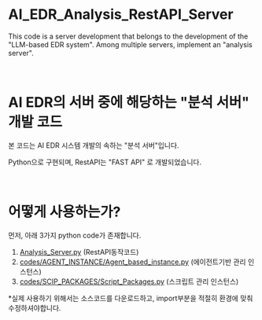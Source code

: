 # AI_EDR_Analysis_RestAPI_Server
This code is a server development that belongs to the development of the "LLM-based EDR system". Among multiple servers, implement an "analysis server".

</br>

# AI EDR의 서버 중에 해당하는 "분석 서버" 개발 코드
본 코드는 AI EDR 시스템 개발의 속하는 "분석 서버"입니다.

Python으로 구현되며, RestAPI는 "FAST API" 로 개발되었습니다.

</br>

# 어떻게 사용하는가? 

먼저, 아래 3가지 python code가 존재합니다.

1. [Analysis_Server.py](https://github.com/lastime1650/AI_EDR_Analysis_RestAPI_Server/blob/main/codes/Analysis_Server.py) (RestAPI동작코드)
2. [codes/AGENT_INSTANCE/Agent_based_instance.py](https://github.com/lastime1650/AI_EDR_Analysis_RestAPI_Server/blob/main/codes/AGENT_INSTANCE/Agent_based_instance.py) (에이전트기반 관리 인스턴스)
3. [codes/SCIP_PACKAGES/Script_Packages.py](https://github.com/lastime1650/AI_EDR_Analysis_RestAPI_Server/blob/main/codes/SCRIPT_PACKAGES/Script_Packages.py) (스크립트 관리 인스턴스)

*실제 사용하기 위해서는 소스코드를 다운로드하고, import부분을 적절히 환경에 맞춰 수정하셔야합니다.

